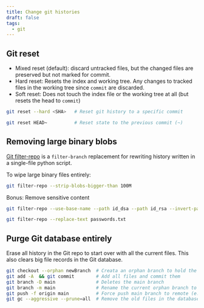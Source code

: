 ```yaml
---
title: Change git histories
draft: false
tags:
  - git
---
```

## Git reset

- Mixed reset (default): discard untracked files, but the changed files are preserved but not marked for commit.
- Hard reset: Resets the index and working tree. Any changes to tracked files in the working tree since `commit` are discarded.
- Soft reset: Does not touch the index file or the working tree at all (but resets the head to `commit`)

```sh
git reset --hard <SHA>   # Reset git history to a specific commit

git reset HEAD~          # Reset state to the previous commit (~)
```

## Removing large binary blobs

[Git filter-repo](https://github.com/newren/git-filter-repo) is a `filter-branch` replacement for rewriting history written in a single-file python script.

To wipe large binary files entirely:

```sh
git filter-repo --strip-blobs-bigger-than 100M
```

Bonus: Remove sensitive content

```sh
git filter-repo --use-base-name --path id_dsa --path id_rsa --invert-paths
```

```sh
git filter-repo --replace-text passwords.txt
```

## Purge Git database entirely

Erase all history in the Git repo to start over with all the current files. This also clears big file records in the Git database.

```sh
git checkout --orphan newBranch  # Creata an orphan branch to hold the files
git add -A  && git commit        # Add all files and commit them
git branch -D main               # Deletes the main branch
git branch -m main               # Rename the current orphan branch to main
git push -f origin main          # Force push main branch to remote (e.g. github)
git gc --aggressive --prune=all  # Remove the old files in the database
```

